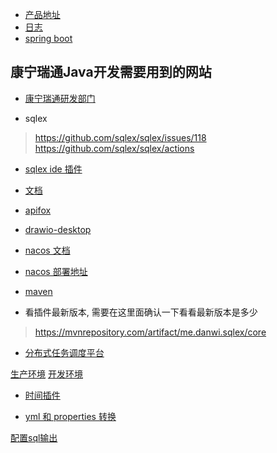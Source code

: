 - [产品地址](https://axure.gate.bjknrt.com/)
- [日志](http://192.168.3.185:30783/kiali/console/workloads?duration=60&refresh=60000&namespaces=stage)
- [spring boot](https://spring.io/projects/spring-boot#learn)

## 康宁瑞通Java开发需要用到的网站
- [康宁瑞通研发部门](https://c55gxz7k1c.feishu.cn/wiki/wikcn2Y3R3ReutJLxkZJakxj05b)

- sqlex
> https://github.com/sqlex/sqlex/issues/118
> https://github.com/sqlex/sqlex/actions
- [sqlex ide 插件](https://github.com/sqlex/sqlex/commit/945b350c6d3fd0be7453c2d9b1849bb887f753bb)
- [文档](https://dbhstech.feishu.cn/wiki/wikcn8USB83UBEDtiaZhGXI9kJd)

- [apifox](https://www.apifox.cn/web/project/1226571)
- [drawio-desktop](https://github.com/jgraph/drawio-desktop/tree/v19.0.3)
- [nacos 文档](https://nacos.io/zh-cn/docs/what-is-nacos.html?from=from_parent_mindnote)
- [nacos 部署地址](http://nacos.gate.bjknrt.com/nacos)
- [maven](http://repo.gate.bjknrt.com/repository/maven-public/)

- 看插件最新版本, 需要在这里面确认一下看看最新版本是多少
> https://mvnrepository.com/artifact/me.danwi.sqlex/core

- [分布式任务调度平台](https://www.xuxueli.com/xxl-job/)

[生产环境](http://192.168.3.150:7999/xxl-job-admin/toLogin)
[开发环境](http://192.168.3.204:7999/)

- [时间插件](https://www.hutool.cn/docs/#/)

- [yml 和 properties 转换](https://www.toyaml.com/index.html)

[配置sql输出](https://dbhstech.feishu.cn/wiki/wikcn25jGB8LUCa30z4SLlvrsFg)
